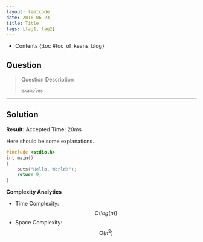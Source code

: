 ```yaml
---
layout: leetcode
date: 2016-06-23
title: Title
tags: [tag1, tag2]
---
```


* Contents
{:toc #toc_of_keans_blog}

## Question

> Question Description
>
>     examples
>     

***

## Solution

**Result:** Accepted **Time:** 20ms

Here should be some explanations.

```cpp
#include <stdio.h>
int main()
{
    puts("Hello, World!");
    return 0;
}
```

**Complexity Analytics**

- Time Complexity: $$O(log(n))$$
- Space Complexity: $$O(n^2)$$
